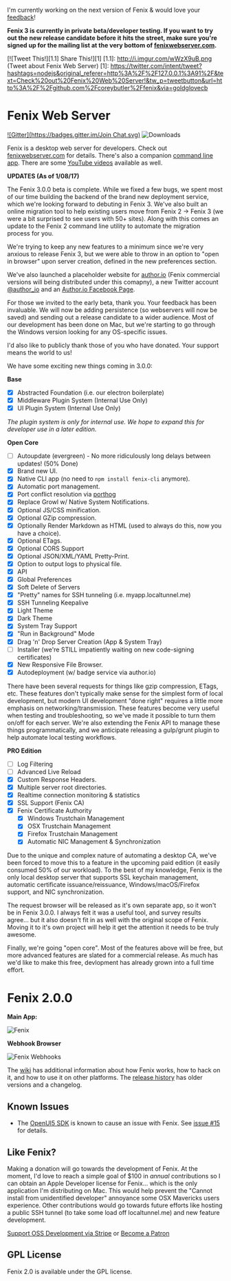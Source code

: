 I'm currently working on the next version of Fenix & would love your [feedback](https://coreybutler.typeform.com/to/Vk0v2x)! 

**Fenix 3 is currently in private beta/developer testing. If you want to try out the new release candidate before it hits the street, make sure you're signed up for the mailing list at the very bottom of [fenixwebserver.com](http://fenixwebserver.com).**

[![Tweet This!][1.1] Share This!][1]
[1.1]: http://i.imgur.com/wWzX9uB.png (Tweet about Fenix Web Server)
[1]: https://twitter.com/intent/tweet?hashtags=nodejs&original_referer=http%3A%2F%2F127.0.0.1%3A91%2F&text=Check%20out%20Fenix%20Web%20Server!&tw_p=tweetbutton&url=http%3A%2F%2Fgithub.com%2Fcoreybutler%2Ffenix&via=goldglovecb

# Fenix Web Server

[![Gitter](https://badges.gitter.im/Join Chat.svg)](https://gitter.im/coreybutler/fenix?utm_source=badge&utm_medium=badge&utm_campaign=pr-badge&utm_content=badge)
![Downloads](https://img.shields.io/github/downloads/coreybutler/fenix/v2.0.0/total.svg)

Fenix is a desktop web server for developers. Check out [fenixwebserver.com](http://fenixwebserver.com) for details.
There's also a companion [command line app](https://github.com/coreybutler/fenix-cli). There are some [YouTube videos](http://www.youtube.com/playlist?list=PL6u9ibuk0pbM68hZONUq-vY39ByaXoJj-) available as well.

**UPDATES (As of 1/08/17)**

The Fenix 3.0.0 beta is complete. While we fixed a few bugs, we spent most of our time building the backend of the brand new deployment service, which we're looking forward to debuting in Fenix 3. We've also built an online migration tool to help existing users move from Fenix 2 -> Fenix 3 (we were a bit surprised to see users with 50+ sites). Along with this comes an update to the Fenix 2 command line utility to automate the migration process for you.

We're trying to keep any new features to a minimum since we're very anxious to release Fenix 3, but we were able to throw in an option to "open in browser" upon server creation, defined in the new preferences section.

We've also launched a placeholder website for [author.io](https://www.author.io) (Fenix commercial versions will being distributed under this comapny), a new Twitter account [@author_io](https://twitter.com/author_io) and an [Author.io Facebook Page](https://www.facebook.com/softwareauthor).

For those we invited to the early beta, thank you. Your feedback has been invaluable. We will now be adding persistence (so webservers will now be saved) and sending out a release candidate to a wider audience. Most of our development has been done on Mac, but we're starting to go through the Windows version looking for any OS-specific issues.

I'd also like to publicly thank those of you who have donated. Your support means the world to us!

We have some exciting new things coming in 3.0.0:

**Base**
- [x] Abstracted Foundation (i.e. our electron boilerplate)
- [x] Middleware Plugin System (Internal Use Only)
- [x] UI Plugin System (Internal Use Only)

_The plugin system is only for internal use. We hope to expand this for developer use in a later edition._

**Open Core**
- [ ] Autoupdate (evergreen) - No more ridiculously long delays between updates! (50% Done)
- [x] Brand new UI.
- [x] Native CLI app (no need to `npm install fenix-cli` anymore).
- [x] Automatic port management.
- [x] Port conflict resolution via [porthog](https://github.com/coreybutler/porthog)
- [x] Replace Growl w/ Native System Notifications.
- [x] Optional JS/CSS minification.
- [x] Optional GZip compression.
- [x] Optionally Render Markdown as HTML (used to always do this, now you have a choice).
- [x] Optional ETags.
- [x] Optional CORS Support
- [x] Optional JSON/XML/YAML Pretty-Print.
- [x] Option to output logs to physical file.
- [x] API
- [x] Global Preferences
- [x] Soft Delete of Servers
- [x] "Pretty" names for SSH tunneling (i.e. myapp.localtunnel.me)
- [x] SSH Tunneling Keepalive
- [x] Light Theme
- [x] Dark Theme
- [x] System Tray Support
- [x] "Run in Background" Mode
- [x] Drag 'n' Drop Server Creation (App & System Tray)
- [ ] Installer (we're STILL impatiently waiting on new code-signing certificates)
- [x] New Responsive File Browser.
- [x] Autodeployment (w/ badge service via author.io)

There have been several requests for things like gzip compression, ETags, etc. These features don't typically make sense for the simplest form of local development, but modern UI development "done right" requires a little more emphasis on networking/transmission. These features become very useful when testing and troubleshooting, so we've made it possible to turn them on/off for each server. We're also extending the Fenix API to manage these things programmatically, and we anticipate releasing a gulp/grunt plugin to help automate local testing workflows.

**PRO Edition**
- [ ] Log Filtering
- [ ] Advanced Live Reload
- [x] Custom Response Headers.
- [x] Multiple server root directories.
- [x] Realtime connection monitoring & statistics
- [x] SSL Support (Fenix CA)
- [x] Fenix Certificate Authority
  - [x] Windows Trustchain Management
  - [x] OSX Trustchain Management
  - [x] Firefox Trustchain Management
  - [x] Automatic NIC Management & Synchronization

Due to the unique and complex nature of automating a desktop CA, we've been forced to move this to a feature in the upcoming paid edition (it easily consumed 50% of our workload). To the best of my knowledge, Fenix is the only local desktop server that supports SSL keychain management, automatic certificate issuance/reissuance, Windows/macOS/Firefox support, and NIC synchronization.

<!--![Fenix CA](https://s3.amazonaws.com/uploads.hipchat.com/94386/688041/UjgcuFFGwugcDk0/ssl.png)

![Fenix Firefox](https://s3.amazonaws.com/uploads.hipchat.com/94386/688041/08WgN6yT5e8sgUz/upload.png)-->

<!--Why yes, that _is_ a valid **self-signed** certificate without any annoying browser warnings/errors in Chrome and _Firefox_. Fenix CA automatically handles trust chains for OSX, Windows, and Firefox. It handles all SSL certificate creation/revocation automatically... so you don't have to do anything. It just works. Fenix will even monitor and automatically handle network changes, seamlessly supporting DHCP-assigned IP addresses or changing network conditions. This one's for you, digital nomads, coffeeshop heroes, train commuters, and spotty connectivity sufferers.-->

The request browser will be released as it's own separate app, so it won't be in Fenix 3.0.0. I always felt it was a useful tool, and survey results agree... but it also doesn't fit in as well with the original scope of Fenix. Moving it to it's own project will help it get the attention it needs to be truly awesome.

Finally, we're going "open core". Most of the features above will be free, but more advanced features are slated for a commercial release. As much has we'd like to make this free, devlopment has already grown into a full time effort.

# Fenix 2.0.0

**Main App:**

![Fenix](http://fenixwebserver.com/img/win32/banner_device.png)

**Webhook Browser**

![Fenix Webhooks](http://fenixwebserver.com/img/win32/bin.png)

The [wiki](https://github.com/coreybutler/fenix/wiki) has additional information about how Fenix works, how to hack on it,
and how to use it on other platforms.  The [release history](https://github.com/coreybutler/fenix/releases) has older versions and a changelog.

## Known Issues

- The [OpenUI5 SDK](http://openui5.hana.ondemand.com) is known to cause an issue with Fenix. See [issue #15](https://github.com/coreybutler/fenix/issues/15) for details.

## Like Fenix?

Making a donation will go towards the development of Fenix. At the moment, I'd love to reach a simple goal of $100 in  _annual_ contributions so I can obtain an Apple Developer license for Fenix... which is the only application I'm distributing on Mac. This would help prevent the "Cannot install from unidentified developer" annoyance some OSX Mavericks users experience. Other contributions would go towards future efforts like hosting a public SSH tunnel (to take some load off localtunnel.me) and new feature development.

[Support OSS Development via Stripe](https://coreybutler.typeform.com/to/ZY4pyp) or [Become a Patron](https://patreon.com/coreybutler)

## GPL License

Fenix 2.0 is available under the GPL license.
